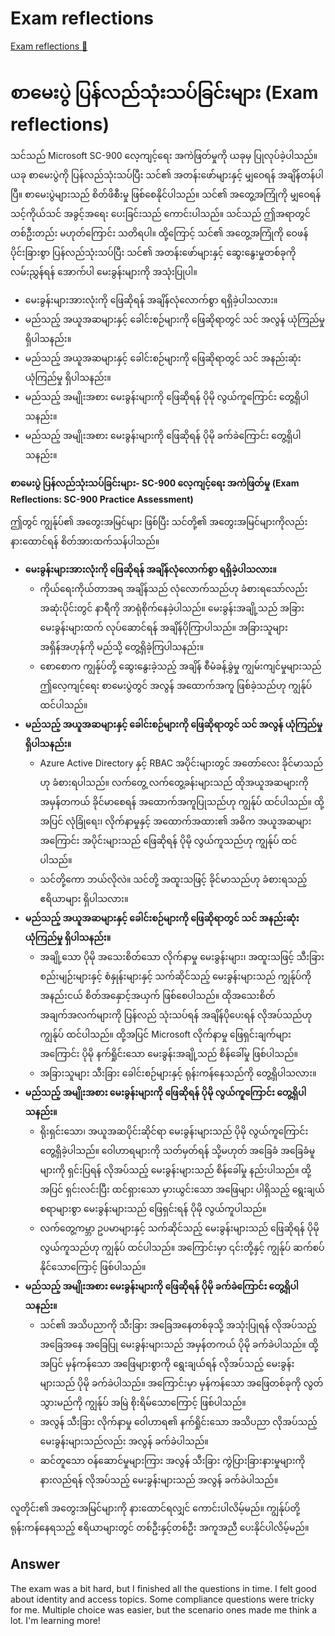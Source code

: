 # Exam reflections

[Exam reflections 🔗](https://www.coursera.org/learn/microsoft-sc-900-exam-preparation-and-practice/discussionPrompt/Rc2Kx/exam-reflections)

# စာမေးပွဲ ပြန်လည်သုံးသပ်ခြင်းများ (Exam reflections)

သင်သည် Microsoft SC-900 လေ့ကျင့်ရေး အကဲဖြတ်မှုကို ယခုမှ ပြုလုပ်ခဲ့ပါသည်။ ယခု စာမေးပွဲကို ပြန်လည်သုံးသပ်ပြီး သင်၏ အတန်းဖော်များနှင့် မျှဝေရန် အချိန်တန်ပါပြီ။ စာမေးပွဲများသည် စိတ်ဖိစီးမှု ဖြစ်စေနိုင်ပါသည်။ သင်၏ အတွေ့အကြုံကို မျှဝေရန် သင့်ကိုယ်သင် အခွင့်အရေး ပေးခြင်းသည် ကောင်းပါသည်။ သင်သည် ဤအရာတွင် တစ်ဦးတည်း မဟုတ်ကြောင်း သတိရပါ။ ထို့ကြောင့် သင်၏ အတွေ့အကြုံကို ဝေဖန်ပိုင်းခြားစွာ ပြန်လည်သုံးသပ်ပြီး သင်၏ အတန်းဖော်များနှင့် ဆွေးနွေးမှုတစ်ခုကို လမ်းညွှန်ရန် အောက်ပါ မေးခွန်းများကို အသုံးပြုပါ။

- မေးခွန်းများအားလုံးကို ဖြေဆိုရန် အချိန်လုံလောက်စွာ ရရှိခဲ့ပါသလား။
- မည်သည့် အယူအဆများနှင့် ခေါင်းစဉ်များကို ဖြေဆိုရာတွင် သင် အလွန် ယုံကြည်မှု ရှိပါသနည်း။
- မည်သည့် အယူအဆများနှင့် ခေါင်းစဉ်များကို ဖြေဆိုရာတွင် သင် အနည်းဆုံး ယုံကြည်မှု ရှိပါသနည်း။
- မည်သည့် အမျိုးအစား မေးခွန်းများကို ဖြေဆိုရန် ပိုမို လွယ်ကူကြောင်း တွေ့ရှိပါသနည်း။
- မည်သည့် အမျိုးအစား မေးခွန်းများကို ဖြေဆိုရန် ပိုမို ခက်ခဲကြောင်း တွေ့ရှိပါသနည်း။

**စာမေးပွဲ ပြန်လည်သုံးသပ်ခြင်းများ- SC-900 လေ့ကျင့်ရေး အကဲဖြတ်မှု (Exam Reflections: SC-900 Practice Assessment)**

ဤတွင် ကျွန်ုပ်၏ အတွေးအမြင်များ ဖြစ်ပြီး သင်တို့၏ အတွေးအမြင်များကိုလည်း နားထောင်ရန် စိတ်အားထက်သန်ပါသည်။

- **မေးခွန်းများအားလုံးကို ဖြေဆိုရန် အချိန်လုံလောက်စွာ ရရှိခဲ့ပါသလား။**
  - ကိုယ်ရေးကိုယ်တာအရ အချိန်သည် လုံလောက်သည်ဟု ခံစားရသော်လည်း အဆုံးပိုင်းတွင် နာရီကို အာရုံစိုက်နေခဲ့ပါသည်။ မေးခွန်းအချို့သည် အခြားမေးခွန်းများထက် လုပ်ဆောင်ရန် အချိန်ပိုကြာပါသည်။ အခြားသူများ အရှိန်အဟုန်ကို မည်သို့ တွေ့ရှိခဲ့ကြပါသနည်း။
  - စောစောက ကျွန်ုပ်တို့ ဆွေးနွေးခဲ့သည့် အချိန် စီမံခန့်ခွဲမှု ကျွမ်းကျင်မှုများသည် ဤလေ့ကျင့်ရေး စာမေးပွဲတွင် အလွန် အထောက်အကူ ဖြစ်ခဲ့သည်ဟု ကျွန်ုပ် ထင်ပါသည်။
- **မည်သည့် အယူအဆများနှင့် ခေါင်းစဉ်များကို ဖြေဆိုရာတွင် သင် အလွန် ယုံကြည်မှု ရှိပါသနည်း။**
  - Azure Active Directory နှင့် RBAC အပိုင်းများတွင် အတော်လေး ခိုင်မာသည်ဟု ခံစားရပါသည်။ လက်တွေ့ လက်တွေ့ခန်းများသည် ထိုအယူအဆများကို အမှန်တကယ် ခိုင်မာစေရန် အထောက်အကူပြုသည်ဟု ကျွန်ုပ် ထင်ပါသည်။ ထို့အပြင် လုံခြုံရေး၊ လိုက်နာမှုနှင့် အထောက်အထား၏ အဓိက အယူအဆများအကြောင်း အပိုင်းများသည် ဖြေဆိုရန် ပိုမို လွယ်ကူသည်ဟု ကျွန်ုပ် ထင်ပါသည်။
  - သင်တို့ကော ဘယ်လိုလဲ။ သင်တို့ အထူးသဖြင့် ခိုင်မာသည်ဟု ခံစားရသည့် ဧရိယာများ ရှိပါသလား။
- **မည်သည့် အယူအဆများနှင့် ခေါင်းစဉ်များကို ဖြေဆိုရာတွင် သင် အနည်းဆုံး ယုံကြည်မှု ရှိပါသနည်း။**
  - အချို့သော ပိုမို အသေးစိတ်သော လိုက်နာမှု မေးခွန်းများ၊ အထူးသဖြင့် သီးခြား စည်းမျဉ်းများနှင့် စံနှုန်းများနှင့် သက်ဆိုင်သည့် မေးခွန်းများသည် ကျွန်ုပ်ကို အနည်းငယ် စိတ်အနှောင့်အယှက် ဖြစ်စေပါသည်။ ထိုအသေးစိတ်အချက်အလက်များကို ပြန်လည် သုံးသပ်ရန် အချိန်ပိုပေးရန် လိုအပ်သည်ဟု ကျွန်ုပ် ထင်ပါသည်။ ထို့အပြင် Microsoft လိုက်နာမှု ဖြေရှင်းချက်များအကြောင်း ပိုမို နက်ရှိုင်းသော မေးခွန်းအချို့သည် စိန်ခေါ်မှု ဖြစ်ပါသည်။
  - အခြားသူများ သီးခြား ခေါင်းစဉ်များနှင့် ရုန်းကန်နေသည်ကို တွေ့ရှိပါသလား။
- **မည်သည့် အမျိုးအစား မေးခွန်းများကို ဖြေဆိုရန် ပိုမို လွယ်ကူကြောင်း တွေ့ရှိပါသနည်း။**
  - ရိုးရှင်းသော၊ အယူအဆပိုင်းဆိုင်ရာ မေးခွန်းများသည် ပိုမို လွယ်ကူကြောင်း တွေ့ရှိခဲ့ပါသည်။ ဝေါဟာရများကို သတ်မှတ်ရန် သို့မဟုတ် အခြေခံ အခြေခံမူများကို ရှင်းပြရန် လိုအပ်သည့် မေးခွန်းများသည် စိန်ခေါ်မှု နည်းပါသည်။ ထို့အပြင် ရှင်းလင်းပြီး ထင်ရှားသော မှားယွင်းသော အဖြေများ ပါရှိသည့် ရွေးချယ်စရာများစွာ မေးခွန်းများသည် ဖြေရှင်းရန် ပိုမို လွယ်ကူပါသည်။
  - လက်တွေ့ကမ္ဘာ ဥပမာများနှင့် သက်ဆိုင်သည့် မေးခွန်းများသည် ဖြေဆိုရန် ပိုမို လွယ်ကူသည်ဟု ကျွန်ုပ် ထင်ပါသည်။ အကြောင်းမှာ ၎င်းတို့နှင့် ကျွန်ုပ် ဆက်စပ်နိုင်သောကြောင့် ဖြစ်ပါသည်။
- **မည်သည့် အမျိုးအစား မေးခွန်းများကို ဖြေဆိုရန် ပိုမို ခက်ခဲကြောင်း တွေ့ရှိပါသနည်း။**
  - သင်၏ အသိပညာကို သီးခြား အခြေအနေတစ်ခုသို့ အသုံးပြုရန် လိုအပ်သည့် အခြေအနေ အခြေပြု မေးခွန်းများသည် အမှန်တကယ် ပိုမို ခက်ခဲပါသည်။ ထို့အပြင် မှန်ကန်သော အဖြေများစွာကို ရွေးချယ်ရန် လိုအပ်သည့် မေးခွန်းများသည် ပိုမို ခက်ခဲပါသည်။ အကြောင်းမှာ မှန်ကန်သော အဖြေတစ်ခုကို လွတ်သွားမည်ကို ကျွန်ုပ် အမြဲ စိုးရိမ်သောကြောင့် ဖြစ်ပါသည်။
  - အလွန် သီးခြား လိုက်နာမှု ဝေါဟာရ၏ နက်ရှိုင်းသော အသိပညာ လိုအပ်သည့် မေးခွန်းများသည်လည်း အလွန် ခက်ခဲပါသည်။
  - ဆင်တူသော ဝန်ဆောင်မှုများကြား အလွန် သီးခြား ကွဲပြားခြားနားမှုများကို နားလည်ရန် လိုအပ်သည့် မေးခွန်းများသည် အလွန် ခက်ခဲပါသည်။

လူတိုင်း၏ အတွေးအမြင်များကို နားထောင်ရလျှင် ကောင်းပါလိမ့်မည်။ ကျွန်ုပ်တို့ ရုန်းကန်နေရသည့် ဧရိယာများတွင် တစ်ဦးနှင့်တစ်ဦး အကူအညီ ပေးနိုင်ပါလိမ့်မည်။

## Answer

The exam was a bit hard, but I finished all the questions in time. I felt good about identity and access topics. Some compliance questions were tricky for me. Multiple choice was easier, but the scenario ones made me think a lot. I'm learning more!
